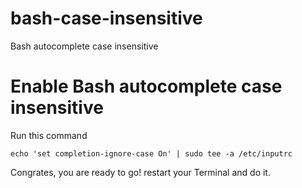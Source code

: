 # bash-case-insensitive
Bash autocomplete case insensitive

# Enable Bash autocomplete case insensitive
Run this command
```
echo 'set completion-ignore-case On' | sudo tee -a /etc/inputrc
```
Congrates, you are ready to go! restart your Terminal and do it.
